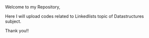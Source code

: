 Welcome to my Repository,

Here I will upload codes related to Linkedlists topic of Datastructures subject.

Thank you!!
